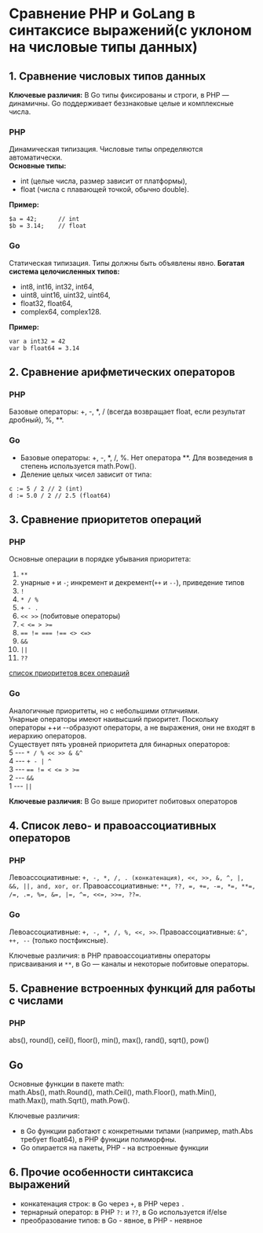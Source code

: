 # Сравнение PHP и GoLang в синтаксисе выражений(с уклоном на числовые типы данных)
## 1. Сравнение числовых типов данных  
**Ключевые различия:**
В Go типы фиксированы и строги, в PHP — динамичны. Go поддерживает беззнаковые целые и комплексные числа.  
  
### PHP 
Динамическая типизация. Числовые типы определяются автоматически.  
**Основные типы:**  
- int (целые числа, размер зависит от платформы),  
- float (числа с плавающей точкой, обычно double).

**Пример:**
```
$a = 42;      // int
$b = 3.14;    // float
```

### Go
Статическая типизация. Типы должны быть объявлены явно.
**Богатая система целочисленных типов:**
- int8, int16, int32, int64,  
- uint8, uint16, uint32, uint64,
- float32, float64,
- complex64, complex128.

**Пример:**  
```
var a int32 = 42
var b float64 = 3.14
```

## 2. Сравнение арифметических операторов
### PHP
Базовые операторы: +, -, *, / (всегда возвращает float, если результат дробный), %, **.

### Go
- Базовые операторы: +, -, *, /, %. Нет оператора **. Для возведения в степень используется math.Pow().  
- Деление целых чисел зависит от типа:
```
c := 5 / 2 // 2 (int)
d := 5.0 / 2 // 2.5 (float64)
```

## 3. Сравнение приоритетов операций
### PHP
Основные операции в порядке убывания приоритета:
1. `**`
2. унарные `+` и `-`; инкремент и декремент(`++` и `--`), приведение типов
3. `!`
4. `* / %`
5. `+ - .`
6. `<< >>` (побитовые операторы)
6. `< <= > >=`
7. `== != === !== <> <=>`
8. `&&`
9. `||`
10. `??`

[список приоритетов всех операций](https://www.php.net/manual/ru/language.operators.precedence.php)

### Go
Аналогичные приоритеты, но с небольшими отличиями.  
Унарные операторы имеют наивысший приоритет. Поскольку операторы ++и --образуют операторы, а не выражения, они не входят в иерархию операторов.  
Существует пять уровней приоритета для бинарных операторов:    
5 --- `* / % << >> & &^`  
4 --- `+ - | ^`  
3 --- `== != < <= > >=`  
2 --- `&&`  
1 --- `||`

**Ключевые различия:**
В Go выше приоритет побитовых операторов

## 4. Список лево- и правоассоциативных операторов
### PHP  
Левоассоциативные: `+, -, *, /, . (конкатенация), <<, >>, &, ^, |, &&, ||, and, xor, or`.
Правоассоциативные: `**, ??, =, +=, -=, *=, **=, /=, .=, %=, &=, |=, ^=, <<=, >>=, ??=`.

### Go
Левоассоциативные: `+, -, *, /, %, <<, >>`.
Правоассоциативные: `&^, ++, --` (только постфиксные).

Ключевые различия: в PHP правоассоциативны операторы присваивания и `**`, в Go — каналы и некоторые побитовые операторы.

## 5. Сравнение встроенных функций для работы с числами
### PHP
abs(), round(), ceil(), floor(), min(), max(), rand(), sqrt(), pow()  

## Go  
Основные функции в пакете math:  
math.Abs(), math.Round(), math.Ceil(), math.Floor(), math.Min(), math.Max(), math.Sqrt(), math.Pow().

Ключевые различия:
- в Go функции работают с конкретными типами (например, math.Abs требует float64), в PHP функции полиморфны.
- Go опирается на пакеты, PHP - на встроенные функции

## 6. Прочие особенности синтаксиса выражений
- конкатенация строк: в Go через `+`, в PHP через `.`
- тернарный оператор: в PHP `?:` и `??`, в Go используется if/else
- преобразование типов: в Go - явное, в PHP - неявное

